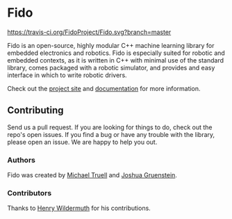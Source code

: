 # Fido

https://travis-ci.org/FidoProject/Fido.svg?branch=master

Fido is an open-source, highly modular C++ machine learning library for embedded electronics and robotics. Fido is especially suited for robotic and embedded contexts, as it is written in C++ with minimal use of the standard library, comes packaged with a robotic simulator, and provides and easy interface in which to write robotic drivers.

Check out the [project site](http://fidoproject.github.io/) and [documentation](http://fidoproject.github.io/docs/html/) for more information.

## Contributing

Send us a pull request. If you are looking for things to do, check out the repo's open issues. If you find a bug or have any trouble with the library, please open an issue. We are happy to help you out.

### Authors

Fido was created by [Michael Truell](https://github.com/truell20) and [Joshua Gruenstein](https://github.com/joshuagruenstein).

### Contributors

Thanks to [Henry Wildermuth](https://github.com/FlyingGraysons) for his contributions.
